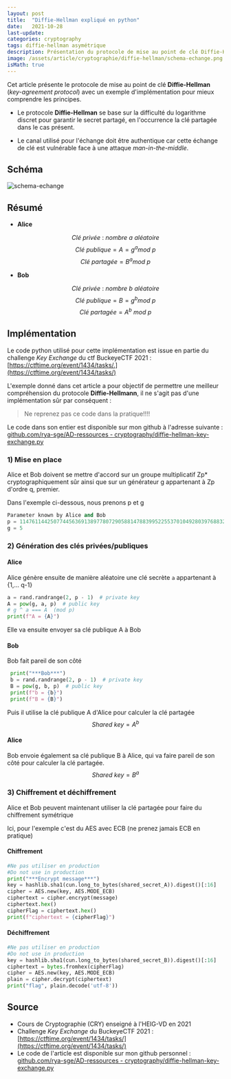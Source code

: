 ```yaml
---
layout: post
title:  "Diffie-Hellman expliqué en python"
date:   2021-10-28
last-update: 
categories: cryptography
tags: diffie-hellman asymétrique
description: Présentation du protocole de mise au point de clé Diffie-Hellman (key-agreement protocol) avec un exemple d'implémentation pour mieux comprendre les principes.
image: /assets/article/cryptographie/diffie-hellman/schema-echange.png
isMath: true
---
```


Cet article présente le protocole de mise au point de clé **Diffie-Hellman** (*key-agreement protocol*) avec un exemple d'implémentation pour mieux comprendre les principes.

- Le protocole **Diffie-Hellman** se base sur la difficulté du logarithme discret pour garantir le secret partagé, en l'occurrence la clé partagée dans le cas présent.


- Le canal utilisé pour l'échange doit être authentique car cette échange de clé est vulnérable face à une attaque *man-in-the-middle*.




## Schéma

![schema-echange]({{site.url_complet}}/assets/article/cryptographie/diffie-hellman/schema-echange.png)

## Résumé
- **Alice** 

$$
Clé~privée~:~nombre~a~aléatoire
$$
$$
Clé~publique =
A = g^a mod~p
$$
$$
Clé~partagée = B^a mod~p
$$

- **Bob**

$$
Clé~privée~:~nombre~b~aléatoire 
$$
$$
Clé~publique = 
B = g^b mod~p  
$$
$$
Clé~partagée = A^b~ mod~p
$$

## Implémentation

Le code python utilisé pour cette implémentation est issue en partie du challenge *Key Exchange*  du ctf BuckeyeCTF 2021 : [https://ctftime.org/event/1434/tasks/.](https://ctftime.org/event/1434/tasks/)

L'exemple donné dans cet article a pour objectif de permettre une meilleur compréhension du protocole **Diffie-Hellmann**, il ne s'agit pas d'une implémentation sûr par conséquent :

> Ne reprenez pas ce code dans la pratique!!!!

Le code dans son entier est disponible sur mon github à l'adresse suivante : [github.com/rya-sge/AD-ressources - cryptography/diffie-hellman-key-exchange.py](https://github.com/rya-sge/AD-ressources/blob/master/cryptography/diffie-hellman-key-exchange.py)

### 1) Mise en place

Alice et Bob doivent se mettre d'accord sur un groupe multiplicatif Zp* cryptographiquement sûr ainsi que sur un générateur g appartenant à Zp d'ordre q, premier.

Dans l'exemple ci-dessous, nous prenons p et g 

```python
Parameter known by Alice and Bob
p = 11476114425077445636913897780729058814788399522553701049280397688323001276391084717487591797788773737035134819088321086678078901084786890698833590212793893
g = 5
```



### 2) Génération des clés privées/publiques

#### Alice

Alice génère ensuite de manière aléatoire une clé secrète `a` appartenant à {1,... q-1}

```python
a = rand.randrange(2, p - 1)  # private key
A = pow(g, a, p)  # public key
# g ^ a === A  (mod p)
print(f"A = {A}")
```

Elle va ensuite envoyer sa clé publique A à Bob

#### Bob

Bob fait pareil de son côté

```python
 print("***Bob***")
 b = rand.randrange(2, p - 1)  # private key
 B = pow(g, b, p)  # public key
 print(f"b = {b}")
 print(f"B = {B}")
```

Puis il utilise la clé publique A d'Alice pour calculer la clé partagée
$$
Shared ~ key = A^b
$$

#### Alice 

Bob envoie également sa clé publique B à Alice, qui va faire pareil de son côté pour calculer la clé partagée.
$$
Shared ~ key = B^a
$$




### 3) Chiffrement et déchiffrement

Alice et Bob peuvent maintenant utiliser la clé partagée pour faire du chiffrement symétrique

Ici, pour l'exemple c'est du AES avec ECB (ne prenez jamais ECB en pratique)

#### Chiffrement 

```python
#Ne pas utiliser en production
#Do not use in production
print("***Encrypt message***")
key = hashlib.sha1(cun.long_to_bytes(shared_secret_A)).digest()[:16]
cipher = AES.new(key, AES.MODE_ECB)
ciphertext = cipher.encrypt(message)
ciphertext.hex()
cipherFlag = ciphertext.hex()
print(f"ciphertext = {cipherFlag}")
```

#### Déchiffrement

```python
#Ne pas utiliser en production
#Do not use in production
key = hashlib.sha1(cun.long_to_bytes(shared_secret_B)).digest()[:16]
ciphertext = bytes.fromhex(cipherFlag)
cipher = AES.new(key, AES.MODE_ECB)
plain = cipher.decrypt(ciphertext)
print("flag", plain.decode('utf-8'))
```



## Source 

- Cours de Cryptographie (CRY) enseigné à l'HEIG-VD en 2021
- Challenge *Key Exchange* du BuckeyeCTF 2021 : [https://ctftime.org/event/1434/tasks/](https://ctftime.org/event/1434/tasks/)
- Le code de l'article est disponible sur mon github personnel : [github.com/rya-sge/AD-ressources - cryptography/diffie-hellman-key-exchange.py](https://github.com/rya-sge/AD-ressources/blob/master/cryptography/diffie-hellman-key-exchange.py)

